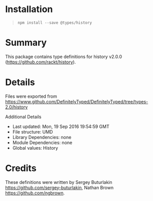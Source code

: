 # Installation
> `npm install --save @types/history`

# Summary
This package contains type definitions for history v2.0.0 (https://github.com/rackt/history).

# Details
Files were exported from https://www.github.com/DefinitelyTyped/DefinitelyTyped/tree/types-2.0/history

Additional Details
 * Last updated: Mon, 19 Sep 2016 19:54:59 GMT
 * File structure: UMD
 * Library Dependencies: none
 * Module Dependencies: none
 * Global values: History

# Credits
These definitions were written by Sergey Buturlakin <https://github.com/sergey-buturlakin>, Nathan Brown <https://github.com/ngbrown>.
